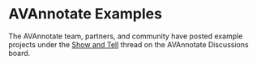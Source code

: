 # AVAnnotate Examples
The AVAnnotate team, partners, and community have posted example projects under the [Show and Tell]() thread on the AVAnnotate Discussions board. 
